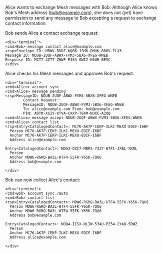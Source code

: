 
Alice wants to exchange Mesh messages with Bob. Although Alice knows Bob's Mesh address 
(bob@example.com), she does not (yet) have permission to send any message to Bob
excepting a request to exchange contact information.

Bob sends Alice a contact exchange request:


~~~~
<div="terminal">
<cmd>Bob> message contact alice@example.com
<rsp>Envelope ID: MBWV-RDDF-KQB6-JSM6-DMUK-BB6V-TLX3
Message ID: NDUB-2UQF-ABWX-FVM3-5BX6-XFEG-WNEB
Response ID: MCTT-4ZT7-ZHWF-P353-GWI2-K6UR-BESC
</div>
~~~~

Alice checks his Mesh messages and approves Bob's request:


~~~~
<div="terminal">
<cmd>Alice> account sync
<cmd>Alice> message pending
<rsp>MessageID: NDUB-2UQF-ABWX-FVM3-5BX6-XFEG-WNEB
        Contact Request::
        MessageID: NDUB-2UQF-ABWX-FVM3-5BX6-XFEG-WNEB
        To: alice@example.com From: bob@example.com
        PIN: ADTM-XGIY-KTVA-CXXP-T64M-NUXC-A2OQ
<cmd>Alice> message accept NDUB-2UQF-ABWX-FVM3-5BX6-XFEG-WNEB
<cmd>Alice> contact list
<rsp>Entry<CatalogedContact>: MC76-AK7P-CEKP-ILKC-MEXU-EOIF-I6BF
  Person MC76-AK7P-CEKP-ILKC-MEXU-EOIF-I6BF
  Anchor MC76-AK7P-CEKP-ILKC-MEXU-EOIF-I6BF
  Address alice@example.com

Entry<CatalogedContact>: NDG3-OZI7-MBPS-732Y-6TFI-JXBL-XKNL
  Person 
  Anchor MDW6-RGRQ-BA3L-HTF4-55FK-Y65K-7QU6
  Address bob@example.com

</div>
~~~~

Bob can now collect Alice's contact:


~~~~
<div="terminal">
<cmd>Bob> account sync /auto
<cmd>Bob> contact list
<rsp>Entry<CatalogedContact>: MDW6-RGRQ-BA3L-HTF4-55FK-Y65K-7QU6
  Person MDW6-RGRQ-BA3L-HTF4-55FK-Y65K-7QU6
  Anchor MDW6-RGRQ-BA3L-HTF4-55FK-Y65K-7QU6
  Address bob@example.com

Entry<CatalogedContact>: NDQ4-IISX-NLIW-534U-PZ54-2YAO-5DWZ
  Person 
  Anchor MC76-AK7P-CEKP-ILKC-MEXU-EOIF-I6BF
  Address alice@example.com

</div>
~~~~


